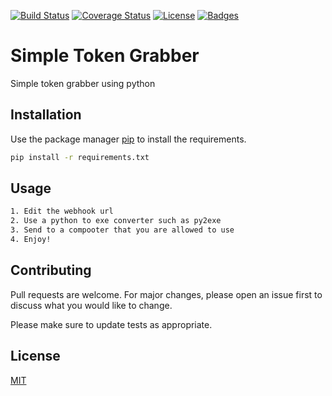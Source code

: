 [![Build Status](https://travis-ci.org/doge/wow.svg)](https://travis-ci.org/doge/wow)
[![Coverage Status](http://img.shields.io/coveralls/doge/wow.svg)](https://github.com/mayhaps0/bababooeybot)
[![License](http://img.shields.io/:license-mit-blue.svg)](http://doge.mit-license.org)
[![Badges](http://img.shields.io/:badges-69/96-ff6799.svg)](https://github.com/badges/badgerbadgerbadger)

# Simple Token Grabber

Simple token grabber using python

## Installation

Use the package manager [pip](https://pip.pypa.io/en/stable/) to install the requirements.

```bash
pip install -r requirements.txt
```

## Usage

```bash
1. Edit the webhook url
2. Use a python to exe converter such as py2exe
3. Send to a compooter that you are allowed to use
4. Enjoy!
```

## Contributing
Pull requests are welcome. For major changes, please open an issue first to discuss what you would like to change.

Please make sure to update tests as appropriate.

## License
[MIT](https://choosealicense.com/licenses/mit/)
